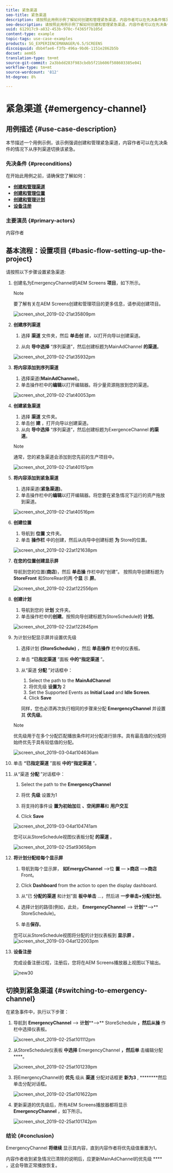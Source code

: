 ```yaml
---
title: 紧急渠道
seo-title: 紧急渠道
description: 请按照此用例示例了解如何创建和管理紧急渠道，内容作者可以在先决条件情况下从序列渠道切换该紧急。
seo-description: 请按照此用例示例了解如何创建和管理紧急渠道，内容作者可以在先决条件情况下从序列渠道切换该紧急。
uuid: 612917c9-a832-453b-970c-f4365f7b105d
content-type: example
topic-tags: use-case-examples
products: SG_EXPERIENCEMANAGER/6.5/SCREENS
discoiquuid: dbb4fae6-f3fb-496a-9bd6-1151e2862b5b
docset: aem65
translation-type: tm+mt
source-git-commit: 2a3bbdd283f983cbdb5f21b606f508603385e041
workflow-type: tm+mt
source-wordcount: '812'
ht-degree: 8%

---
```



# 紧急渠道 {#emergency-channel}

## 用例描述 {#use-case-description}

本节描述一个用例示例，该示例强调创建和管理紧急渠道，内容作者可以在先决条件的情况下从序列渠道切换该紧急。

### 先决条件 {#preconditions}

在开始此用例之前，请确保您了解如何：

* **[创建和管理渠道](managing-channels.md)**
* **[创建和管理位置](managing-locations.md)**
* **[创建和管理计划](managing-schedules.md)**
* **[设备注册](device-registration.md)**

### 主要演员 {#primary-actors}

内容作者

## 基本流程：设置项目 {#basic-flow-setting-up-the-project}

请按照以下步骤设置紧急渠道:

1. 创建名为EmergencyChannel的AEM Screens **项目**，如下所示。

   >[!NOTE]
   >要了解有关在AEM Screens创建和管理项目的更多信息，请参阅创建项目。

   ![screen_shot_2019-02-21at35809pm](assets/screen_shot_2019-02-21at35809pm.png)

1. **创建序列渠道**

   1. 选择 **渠道** 文件夹，然后 **单击创** 建，以打开向导以创建渠道。

   1. 从向 **导中选择** “序列渠道”，然后创建标题为MainAdChannel **的渠道**。

   ![screen_shot_2019-02-21at35932pm](assets/screen_shot_2019-02-21at35932pm.png)

1. **将内容添加到序列渠道**

   1. 选择渠道(**MainAdChannel**)。
   1. 单击操作栏中的&#x200B;**编辑**&#x200B;以打开编辑器。将少量资源拖放到您的渠道。

   ![screen_shot_2019-02-21at40053pm](assets/screen_shot_2019-02-21at40053pm.png)

1. **创建紧急渠道**

   1. 选择 **渠道** 文件夹。
   1. 单击创 **建** ，打开向导以创建渠道。
   1. 从向 **导中选择** “序列渠道”，然后创建标题为ExergenceChannel **的渠道**。

   >[!NOTE]
   >
   >通常，您的紧急渠道会添加到您先前的生产项目中。

   ![screen_shot_2019-02-21at40151pm](assets/screen_shot_2019-02-21at40151pm.png)

1. **将内容添加到紧急渠道**

   1. 选择渠道(**紧急渠道)**。
   1. 单击操作栏中的&#x200B;**编辑**&#x200B;以打开编辑器。将您要在紧急情况下运行的资产拖放到渠道。

   ![screen_shot_2019-02-21at40516pm](assets/screen_shot_2019-02-21at40516pm.png)

1. **创建位置**

   1. 导航到 **位置** 文件夹。
   1. 单击 **操作栏** 中的创建，然后从向导中创建标题 **为** Store的位置。

   ![screen_shot_2019-02-22at121638pm](assets/screen_shot_2019-02-22at121638pm.png)

1. **在您的位置创建显示屏**

   导航到您的位置(**商店**)，然后 **单击操** 作栏中的“创建”。 按照向导创建标题为 **StoreFront** 和StoreRear的两 **个显** 示 **屏**。

   ![screen_shot_2019-02-22at122556pm](assets/screen_shot_2019-02-22at122556pm.png)

1. **创建计划**

   1. 导航到您的 **计划** 文件夹。
   1. 单击操作栏中的&#x200B;**创建**。按照向导创建标题为StoreSchedule的 **计划**。

   ![screen_shot_2019-02-22at122845pm](assets/screen_shot_2019-02-22at122845pm.png)

1. 为计划分配显示屏并设置优先级

   1. 选择计划 **(StoreSchedule)** ，然后 **单击操作** 栏中的仪表板。

   1. 单击 **“已指定渠道** ”面板 **中的“指定渠道** ”。

   1. 从“渠道 **分配** ”对话框中：

      1. Select the path to the **MainAdChannel**
      1. 将优先级 **设置为** 2
      1. Set the Supported Events as **Initial Load** and **Idle Screen**.
      1. Click **Save**

      同样，您也必须再次执行相同的步骤来分配 **EmergencyChannel** 并设置其 **优先级**。
   >[!NOTE]
   >
   >优先级用于在多个分配匹配播放条件时对分配进行排序。具有最高值的分配将始终优先于具有较低值的分配。

   ![screen_shot_2019-03-04at104636am](assets/screen_shot_2019-03-04at104636am.png)

1. 单击 **“已指定渠道** ”面板 **中的“指定渠道** ”。

1. 从“渠道 **分配** ”对话框中：

   1. Select the path to the **EmergencyChannel**
   1. 将优 **先级** 设置为1

   1. 将支持的事件设 **置为初始加**&#x200B;载 **、空闲屏幕**&#x200B;和 **用户交互**

   1. Click **Save**

   ![screen_shot_2019-03-04at104741am](assets/screen_shot_2019-03-04at104741am.png)

   您可以从StoreSchedule视图仪表板分配 **的渠道** 。

   ![screen_shot_2019-02-25at93658pm](assets/screen_shot_2019-02-25at93658pm.png)

1. **将计划分配给每个显示屏**

   1. 导航到每个显示屏， **如EmergyChannel** —>位 **置** — **>商店** —**>商店** Front。

   1. Click **Dashboard** from the action to open the display dashboard.
   1. 从“已 **分配的渠道** 和计划”面 **板中单击** ...，然后进 **一步单击+分配计划**。

   1. 选择计划的路径(例如，此处， **EmergencyChannel** —> **计划****—>** StoreSchedule)。

   1. 单击&#x200B;**保存**。

   您可以从StoreSchedule视图将分配的计划仪表板到 **显示屏** 。
   ![screen_shot_2019-03-04at122003pm](assets/screen_shot_2019-03-04at122003pm.png)

1. **设备注册**

   完成设备注册过程，注册后，您将在AEM Screens播放器上视图以下输出。

   ![new30](assets/new30.gif)

## 切换到紧急渠道 {#switching-to-emergency-channel}

在紧急事件中，执行以下步骤：

1. 导航到 **EmergencyChannel** —> **计划****—>** StoreSchedule **，然后从操** 作栏中选择仪表板。

   ![screen_shot_2019-02-25at101112pm](assets/screen_shot_2019-02-25at101112pm.png)

1. 从StoreSchedule仪表板 **中选择** EmergencyChannel **，然后单** 击编辑分配 ****。

   ![screen_shot_2019-02-25at101239pm](assets/screen_shot_2019-02-25at101239pm.png)

1. 将EmergencyChannel的 **优先** 级从 **渠道** 分配对话框更 **新为3** , ********&#x200B;然后单击分配对话框。

   ![screen_shot_2019-02-25at101622pm](assets/screen_shot_2019-02-25at101622pm.png)

1. 更新渠道的优先级后，所有AEM Screens播放器都将显示 **EmergencyChannel** ，如下所示。

   ![screen_shot_2019-02-25at101742pm](assets/screen_shot_2019-02-25at101742pm.png)

### 结论 {#conclusion}

EmergencyChannel **将继续** 显示其内容，直到内容作者将优先级值重置为1。

内容作者收到紧急情况已清除的说明后，应更新MainAdChannel的优先级 **** ，这会导致正常播放恢复。

